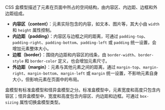 CSS 盒模型描述了元素在页面中所占的空间结构，由内容区、内边距、边框和外边距组成。
- **内容区（content）**：元素实际包含的内容，如文本、图片等，其大小由 `width` 和 `height` 属性控制。
- **内边距（padding）**：内容区与边框之间的距离，可通过 `padding-top`、`padding-right`、`padding-bottom`、`padding-left` 或 `padding` 统一设置，会增加元素整体大小。
- **边框（border）**：围绕内边距和内容区的线条，由 `border-width`、`border-style` 和 `border-color` 定义，也会增加元素尺寸。
- **外边距（margin）**：元素与其他元素之间的距离，通过 `margin-top`、`margin-right`、`margin-bottom`、`margin-left` 或 `margin` 统一设置，不影响元素自身大小，但影响元素在页面中的布局。

盒模型有标准盒模型和怪异盒模型之分。标准盒模型中，元素宽度和高度只包含内容区；怪异盒模型中，宽度和高度包含内容区、内边距和边框。可通过 `box-sizing` 属性切换盒模型类型。 